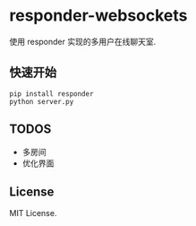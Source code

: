 responder-websockets
====================


使用 responder 实现的多用户在线聊天室. 

## 快速开始

```
pip install responder
python server.py
```

## TODOS

- 多房间
- 优化界面

## License

MIT License.
